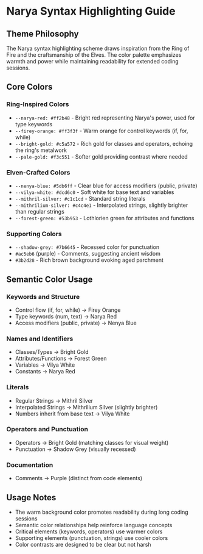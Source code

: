 # Narya Syntax Highlighting Guide

## Theme Philosophy
The Narya syntax highlighting scheme draws inspiration from the Ring of Fire and the craftsmanship of the Elves. The color palette emphasizes warmth and power while maintaining readability for extended coding sessions.

## Core Colors

### Ring-Inspired Colors
- `--narya-red: #ff2b48` - Bright red representing Narya's power, used for type keywords
- `--firey-orange: #ff3f3f` - Warm orange for control keywords (if, for, while)
- `--bright-gold: #c5a572` - Rich gold for classes and operators, echoing the ring's metalwork
- `--pale-gold: #f3c551` - Softer gold providing contrast where needed

### Elven-Crafted Colors
- `--nenya-blue: #5db6ff` - Clear blue for access modifiers (public, private)
- `--vilya-white: #dcd6c0` - Soft white for base text and variables
- `--mithril-silver: #c1c1cd` - Standard string literals
- `--mithrilium-silver: #c4c4e1` - Interpolated strings, slightly brighter than regular strings
- `--forest-green: #53b953` - Lothlorien green for attributes and functions

### Supporting Colors
- `--shadow-grey: #7b6645` - Recessed color for punctuation
- `#ac5eb6` (purple) - Comments, suggesting ancient wisdom
- `#3b2d28` - Rich brown background evoking aged parchment

## Semantic Color Usage

### Keywords and Structure
- Control flow (if, for, while) → Firey Orange
- Type keywords (num, text) → Narya Red
- Access modifiers (public, private) → Nenya Blue

### Names and Identifiers
- Classes/Types → Bright Gold
- Attributes/Functions → Forest Green
- Variables → Vilya White
- Constants → Narya Red

### Literals
- Regular Strings → Mithril Silver
- Interpolated Strings → Mithrilium Silver (slightly brighter)
- Numbers inherit from base text → Vilya White

### Operators and Punctuation
- Operators → Bright Gold (matching classes for visual weight)
- Punctuation → Shadow Grey (visually recessed)

### Documentation
- Comments → Purple (distinct from code elements)

## Usage Notes
- The warm background color promotes readability during long coding sessions
- Semantic color relationships help reinforce language concepts
- Critical elements (keywords, operators) use warmer colors
- Supporting elements (punctuation, strings) use cooler colors
- Color contrasts are designed to be clear but not harsh